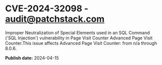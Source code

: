 # CVE-2024-32098 - audit@patchstack.com

Improper Neutralization of Special Elements used in an SQL Command ('SQL Injection') vulnerability in Page Visit Counter Advanced Page Visit Counter.This issue affects Advanced Page Visit Counter: from n/a through 8.0.6.



**Publish date:** 2024-04-15
